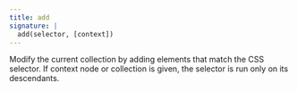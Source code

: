 ```yaml
---
title: add
signature: |
  add(selector, [context])
---
```


Modify the current collection by adding elements that match the CSS selector. If
context node or collection is given, the selector is run only on its descendants.
